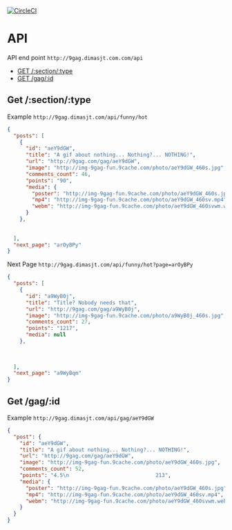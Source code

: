 [![CircleCI](https://circleci.com/gh/dimasjt/9gag-rails-react/tree/master.svg?style=svg)](https://circleci.com/gh/dimasjt/9gag-rails-react/tree/master)

# API
API end point `http://9gag.dimasjt.com.com/api`
- [GET /:section/:type](#get-sectiontype)
- [GET /gag/:id](#get-gagid)

## Get /:section/:type
Example
`http://9gag.dimasjt.com/api/funny/hot`
```json
{
  "posts": [
    {
      "id": "aeY9dGW",
      "title": "A gif about nothing... Nothing?... NOTHING!",
      "url": "http://9gag.com/gag/aeY9dGW",
      "image": "http://img-9gag-fun.9cache.com/photo/aeY9dGW_460s.jpg",
      "comments_count": 46,
      "points": "90",
      "media": {
        "poster": "http://img-9gag-fun.9cache.com/photo/aeY9dGW_460s.jpg",
        "mp4": "http://img-9gag-fun.9cache.com/photo/aeY9dGW_460sv.mp4",
        "webm": "http://img-9gag-fun.9cache.com/photo/aeY9dGW_460svwm.webm"
      }
    },
    
    
  ],
  "next_page": "arOyBPy"
}
```

Next Page
`http://9gag.dimasjt.com/api/funny/hot?page=arOyBPy`
```json
{
  "posts": [
    {
      "id": "a9WyB0j",
      "title": "Title? Nobody needs that",
      "url": "http://9gag.com/gag/a9WyB0j",
      "image": "http://img-9gag-fun.9cache.com/photo/a9WyB0j_460s.jpg",
      "comments_count": 27,
      "points": "1217",
      "media": null
    },
    
    
    
  ],
  "next_page": "a9WyBqm"
}
```

## Get /gag/:id

Example
`http://9gag.dimasjt.com/api/gag/aeY9dGW`

```json
{
  "post": {
    "id": "aeY9dGW",
    "title": "A gif about nothing... Nothing?... NOTHING!",
    "url": "http://9gag.com/gag/aeY9dGW",
    "image": "http://img-9gag-fun.9cache.com/photo/aeY9dGW_460s.jpg",
    "comments_count": 52,
    "points": "4.5\n                            213",
    "media": {
      "poster": "http://img-9gag-fun.9cache.com/photo/aeY9dGW_460s.jpg",
      "mp4": "http://img-9gag-fun.9cache.com/photo/aeY9dGW_460sv.mp4",
      "webm": "http://img-9gag-fun.9cache.com/photo/aeY9dGW_460svwm.webm"
    }
  }
}
```

